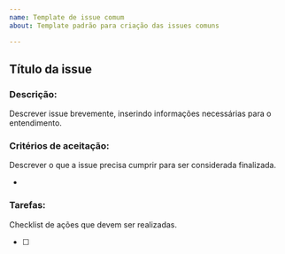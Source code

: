 ```yaml
---
name: Template de issue comum
about: Template padrão para criação das issues comuns

---
```


## Título da issue

### Descrição:
Descrever issue brevemente, inserindo informações necessárias para o entendimento.

### Critérios de aceitação:
Descrever o que a issue precisa cumprir para ser considerada finalizada.

- 

### Tarefas:
Checklist de ações que devem ser realizadas.

- [ ]  